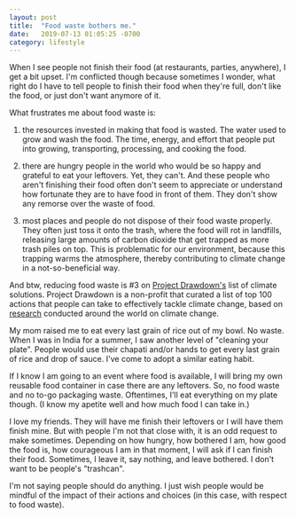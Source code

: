 ```yaml
---
layout: post
title:  "Food waste bothers me."
date:   2019-07-13 01:05:25 -0700
category: lifestyle
---
```

When I see people not finish their food (at restaurants, parties, anywhere), I get a bit upset. I'm conflicted though because sometimes I wonder, what right do I have to tell people to finish their food when they're full, don't like the food, or just don't want anymore of it. 

What frustrates me about food waste is:

1) the resources invested in making that food is wasted. The water used to grow and wash the food. The time, energy, and effort that people put into growing, transporting, processing, and cooking the food.

2) there are hungry people in the world who would be so happy and grateful to eat your leftovers. Yet, they can't. And these people who aren't finishing their food often don't seem to appreciate or understand how fortunate they are to have food in front of them. They don't show any remorse over the waste of food. 

3) most places and people do not dispose of their food waste properly. They often just toss it onto the trash, where the food will rot in landfills, releasing large amounts of carbon dioxide that get trapped as more trash piles on top. This is problematic for our environment, because this trapping warms the atmosphere, thereby contributing to climate change in a not-so-beneficial way. 

And btw, reducing food waste is #3 on [Project Drawdown's][Drawdown] list of climate solutions. Project Drawdown is a non-profit that curated a list of top 100 actions that people can take to effectively tackle climate change, based on [research][research] conducted around the world on climate change.

My mom raised me to eat every last grain of rice out of my bowl. No waste. When I was in India for a summer, I saw another level of "cleaning your plate". People would use their chapati and/or hands to get every last grain of rice and drop of sauce. I've come to adopt a similar eating habit. 

If I know I am going to an event where food is available, I will bring my own reusable food container in case there are any leftovers. So, no food waste and no to-go packaging waste. Oftentimes, I'll eat everything on my plate though. (I know my apetite well and how much food I can take in.)

I love my friends. They will have me finish their leftovers or I will have them finish mine. But with people I'm not that close with, it is an odd request to make sometimes. Depending on how hungry, how bothered I am, how good the food is, how courageous I am in that moment, I will ask if I can finish their food. Sometimes, I leave it, say nothing, and leave bothered. I don't want to be people's "trashcan". 

I'm not saying people should do anything. I just wish people would be mindful of the impact of their actions and choices (in this case, with respect to food waste).

[Drawdown]: https://www.drawdown.org/solutions/food/reduced-food-waste
[research]: https://www.drawdown.org/frequently-asked-questions